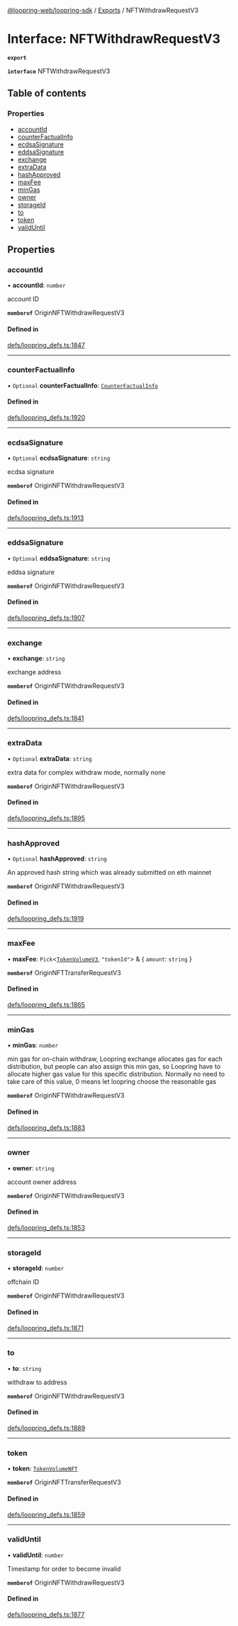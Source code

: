 [@loopring-web/loopring-sdk](../README.md) / [Exports](../modules.md) / NFTWithdrawRequestV3

# Interface: NFTWithdrawRequestV3

**`export`**

**`interface`** NFTWithdrawRequestV3

## Table of contents

### Properties

- [accountId](NFTWithdrawRequestV3.md#accountid)
- [counterFactualInfo](NFTWithdrawRequestV3.md#counterfactualinfo)
- [ecdsaSignature](NFTWithdrawRequestV3.md#ecdsasignature)
- [eddsaSignature](NFTWithdrawRequestV3.md#eddsasignature)
- [exchange](NFTWithdrawRequestV3.md#exchange)
- [extraData](NFTWithdrawRequestV3.md#extradata)
- [hashApproved](NFTWithdrawRequestV3.md#hashapproved)
- [maxFee](NFTWithdrawRequestV3.md#maxfee)
- [minGas](NFTWithdrawRequestV3.md#mingas)
- [owner](NFTWithdrawRequestV3.md#owner)
- [storageId](NFTWithdrawRequestV3.md#storageid)
- [to](NFTWithdrawRequestV3.md#to)
- [token](NFTWithdrawRequestV3.md#token)
- [validUntil](NFTWithdrawRequestV3.md#validuntil)

## Properties

### accountId

• **accountId**: `number`

account ID

**`memberof`** OriginNFTWithdrawRequestV3

#### Defined in

[defs/loopring_defs.ts:1847](https://github.com/Loopring/loopring_sdk/blob/81e0b16/src/defs/loopring_defs.ts#L1847)

___

### counterFactualInfo

• `Optional` **counterFactualInfo**: [`CounterFactualInfo`](CounterFactualInfo.md)

#### Defined in

[defs/loopring_defs.ts:1920](https://github.com/Loopring/loopring_sdk/blob/81e0b16/src/defs/loopring_defs.ts#L1920)

___

### ecdsaSignature

• `Optional` **ecdsaSignature**: `string`

ecdsa signature

**`memberof`** OriginNFTWithdrawRequestV3

#### Defined in

[defs/loopring_defs.ts:1913](https://github.com/Loopring/loopring_sdk/blob/81e0b16/src/defs/loopring_defs.ts#L1913)

___

### eddsaSignature

• `Optional` **eddsaSignature**: `string`

eddsa signature

**`memberof`** OriginNFTWithdrawRequestV3

#### Defined in

[defs/loopring_defs.ts:1907](https://github.com/Loopring/loopring_sdk/blob/81e0b16/src/defs/loopring_defs.ts#L1907)

___

### exchange

• **exchange**: `string`

exchange address

**`memberof`** OriginNFTWithdrawRequestV3

#### Defined in

[defs/loopring_defs.ts:1841](https://github.com/Loopring/loopring_sdk/blob/81e0b16/src/defs/loopring_defs.ts#L1841)

___

### extraData

• `Optional` **extraData**: `string`

extra data for complex withdraw mode, normally none

**`memberof`** OriginNFTWithdrawRequestV3

#### Defined in

[defs/loopring_defs.ts:1895](https://github.com/Loopring/loopring_sdk/blob/81e0b16/src/defs/loopring_defs.ts#L1895)

___

### hashApproved

• `Optional` **hashApproved**: `string`

An approved hash string which was already submitted on eth mainnet

**`memberof`** OriginNFTWithdrawRequestV3

#### Defined in

[defs/loopring_defs.ts:1919](https://github.com/Loopring/loopring_sdk/blob/81e0b16/src/defs/loopring_defs.ts#L1919)

___

### maxFee

• **maxFee**: `Pick`<[`TokenVolumeV3`](TokenVolumeV3.md), ``"tokenId"``\> & { `amount`: `string`  }

**`memberof`** OriginNFTTransferRequestV3

#### Defined in

[defs/loopring_defs.ts:1865](https://github.com/Loopring/loopring_sdk/blob/81e0b16/src/defs/loopring_defs.ts#L1865)

___

### minGas

• **minGas**: `number`

min gas for on-chain withdraw, Loopring exchange allocates gas for each distribution, but people can also assign this min gas, so Loopring have to allocate higher gas value for this specific distribution. Normally no need to take care of this value, 0 means let loopring choose the reasonable gas

**`memberof`** OriginNFTWithdrawRequestV3

#### Defined in

[defs/loopring_defs.ts:1883](https://github.com/Loopring/loopring_sdk/blob/81e0b16/src/defs/loopring_defs.ts#L1883)

___

### owner

• **owner**: `string`

account owner address

**`memberof`** OriginNFTWithdrawRequestV3

#### Defined in

[defs/loopring_defs.ts:1853](https://github.com/Loopring/loopring_sdk/blob/81e0b16/src/defs/loopring_defs.ts#L1853)

___

### storageId

• **storageId**: `number`

offchain ID

**`memberof`** OriginNFTWithdrawRequestV3

#### Defined in

[defs/loopring_defs.ts:1871](https://github.com/Loopring/loopring_sdk/blob/81e0b16/src/defs/loopring_defs.ts#L1871)

___

### to

• **to**: `string`

withdraw to address

**`memberof`** OriginNFTWithdrawRequestV3

#### Defined in

[defs/loopring_defs.ts:1889](https://github.com/Loopring/loopring_sdk/blob/81e0b16/src/defs/loopring_defs.ts#L1889)

___

### token

• **token**: [`TokenVolumeNFT`](TokenVolumeNFT.md)

**`memberof`** OriginNFTTransferRequestV3

#### Defined in

[defs/loopring_defs.ts:1859](https://github.com/Loopring/loopring_sdk/blob/81e0b16/src/defs/loopring_defs.ts#L1859)

___

### validUntil

• **validUntil**: `number`

Timestamp for order to become invalid

**`memberof`** OriginNFTWithdrawRequestV3

#### Defined in

[defs/loopring_defs.ts:1877](https://github.com/Loopring/loopring_sdk/blob/81e0b16/src/defs/loopring_defs.ts#L1877)
